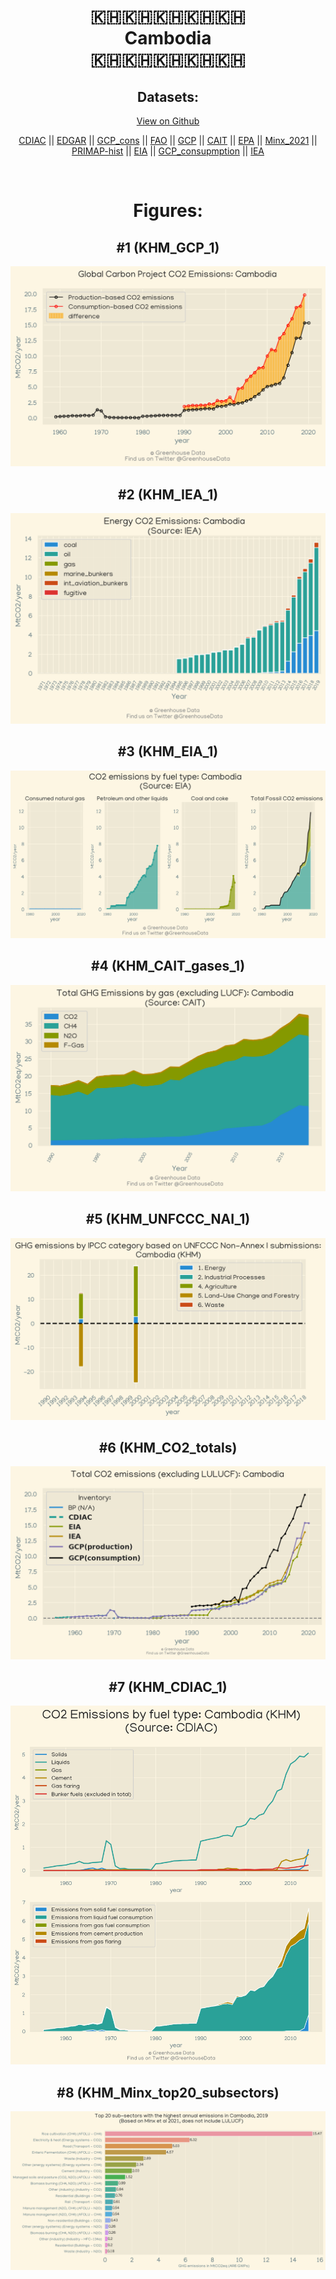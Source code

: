 
<center>
<h1 align="center">
🇰🇭🇰🇭🇰🇭🇰🇭🇰🇭
<br>
Cambodia
<br>
🇰🇭🇰🇭🇰🇭🇰🇭🇰🇭
</h1>
<h2>Datasets:</h2>
<p><a href="https://github.com/dquintani/Greenhouse-Data/tree/master/country_data/KHM_Cambodia/data">View on Github</a>
<br></p><p><a href="data/KHM_CDIAC.csv">CDIAC</a> || <a href="data/KHM_EDGAR.csv">EDGAR</a> || <a href="data/KHM_GCP_cons.csv">GCP_cons</a> || <a href="data/KHM_FAO.csv">FAO</a> || <a href="data/KHM_GCP.csv">GCP</a> || <a href="data/KHM_CAIT.csv">CAIT</a> || <a href="data/KHM_EPA.csv">EPA</a> || <a href="data/KHM_Minx_2021.csv">Minx_2021</a> || <a href="data/KHM_PRIMAP-hist.csv">PRIMAP-hist</a> || <a href="data/KHM_EIA.csv">EIA</a> || <a href="data/KHM_GCP_consupmption.csv">GCP_consupmption</a> || <a href="data/KHM_IEA.csv">IEA</a></p><p><br></p>
<h1>Figures:</h1><h2>#1 (KHM_GCP_1)</h2>
<p><img alt="" src="figures/KHM_GCP_1.png" /></p><h2>#2 (KHM_IEA_1)</h2>
<p><img alt="" src="figures/KHM_IEA_1.png" /></p><h2>#3 (KHM_EIA_1)</h2>
<p><img alt="" src="figures/KHM_EIA_1.png" /></p><h2>#4 (KHM_CAIT_gases_1)</h2>
<p><img alt="" src="figures/KHM_CAIT_gases_1.png" /></p><h2>#5 (KHM_UNFCCC_NAI_1)</h2>
<p><img alt="" src="figures/KHM_UNFCCC_NAI_1.png" /></p><h2>#6 (KHM_CO2_totals)</h2>
<p><img alt="" src="figures/KHM_CO2_totals.png" /></p><h2>#7 (KHM_CDIAC_1)</h2>
<p><img alt="" src="figures/KHM_CDIAC_1.png" /></p><h2>#8 (KHM_Minx_top20_subsectors)</h2>
<p><img alt="" src="figures/KHM_Minx_top20_subsectors.png" /></p>